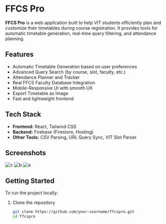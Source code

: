 # FFCS Pro

**FFCS Pro** is a web application built to help VIT students efficiently plan and customize their timetables during course registration. It provides tools for automatic timetable generation, real-time query filtering, and attendance planning.

## Features

- Automatic Timetable Generation based on user preferences
- Advanced Query Search (by course, slot, faculty, etc.)
- Attendance Planner and Tracker
- Real FFCS Faculty Database Integration
- Mobile-Responsive UI with smooth UX
- Export Timetable as Image
- Fast and lightweight frontend

## Tech Stack

- **Frontend:** React, Tailwind CSS
- **Backend:** Firebase (Firestore, Hosting)
- **Other Tools:** CSV Parsing, URL Query Sync, VIT Slot Parser

## Screenshots

![c](https://github.com/user-attachments/assets/cfb47f85-5798-48c0-a276-991f6b89bb38)
![b](https://github.com/user-attachments/assets/49a4dc67-47dc-47d3-98e7-f8b719739856)
![a](https://github.com/user-attachments/assets/534b0314-c65c-47d5-b857-3bf401815dfc)

## Getting Started

To run the project locally:

1. Clone the repository
   ```bash
   git clone https://github.com/your-username/ffcspro.git
   cd ffcspro
